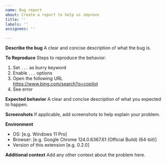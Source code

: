 ```yaml
---
name: Bug report
about: Create a report to help us improve
title: ''
labels: ''
assignees: ''

---
```


**Describe the bug**
A clear and concise description of what the bug is.

**To Reproduce**
Steps to reproduce the behavior:
1. Set `...` as burry keyword
2. Enable `...` options
3. Open the following URL  
  https://www.bing.com/search?q=copilot
4. See error

**Expected behavior**
A clear and concise description of what you expected to happen.

**Screenshots**
If applicable, add screenshots to help explain your problem.

**Environment**
- OS: [e.g. Windows 11 Pro]
- Browser: [e.g. Google Chrome 124.0.6367.61 (Official Build) (64-bit)]
- Version of this extension [e.g. 0.2.0]

**Additional context**
Add any other context about the problem here.
